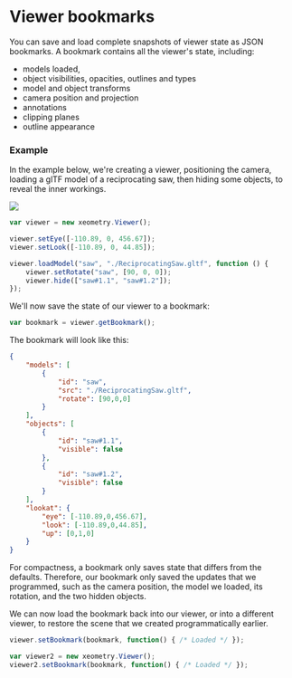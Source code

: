 # Viewer bookmarks

You can save and load complete snapshots of viewer state as JSON bookmarks. A bookmark contains all the viewer's state,
including:

* models loaded,
* object visibilities, opacities, outlines and types
* model and object transforms
* camera position and projection
* annotations
* clipping planes
* outline appearance

### Example

In the example below, we're creating a viewer, positioning the camera, loading a glTF model of a reciprocating saw, then
hiding some objects, to reveal the inner workings.

[![](http://xeolabs.com/xeometry/assets/sawObjects.png)](http://xeolabs.com/xeometry/examples/#effects_opacity)

```javascript
var viewer = new xeometry.Viewer();

viewer.setEye([-110.89, 0, 456.67]);
viewer.setLook([-110.89, 0, 44.85]);

viewer.loadModel("saw", "./ReciprocatingSaw.gltf", function () {
    viewer.setRotate("saw", [90, 0, 0]);
    viewer.hide(["saw#1.1", "saw#1.2"]);
});
```

We'll now save the state of our viewer to a bookmark:

````javascript
var bookmark = viewer.getBookmark();
````

The bookmark will look like this:

````json
{
	"models": [
		{
			"id": "saw",
			"src": "./ReciprocatingSaw.gltf",
			"rotate": [90,0,0]
		}
	],
	"objects": [
		{
			"id": "saw#1.1",
			"visible": false
		},
		{
			"id": "saw#1.2",
			"visible": false
		}
	],
	"lookat": {
		"eye": [-110.89,0,456.67],
		"look": [-110.89,0,44.85],
		"up": [0,1,0]
	}
}
````

For compactness, a bookmark only saves state that differs from the defaults. Therefore, our bookmark only saved the
updates that we programmed, such as the camera position, the model we loaded, its rotation, and the two hidden objects.

We can now load the bookmark back into our viewer, or into a different viewer, to restore the scene that we
created programmatically earlier.

```javascript
viewer.setBookmark(bookmark, function() { /* Loaded */ });

var viewer2 = new xeometry.Viewer();
viewer2.setBookmark(bookmark, function() { /* Loaded */ });
```

